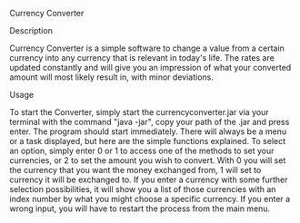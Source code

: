Currency Converter

Description

Currency Converter is a simple software to change a value from a certain currency into any currency that is relevant in today's life. 
The rates are updated constantly and will give you an impression of what your converted amount will most likely result in, with minor 
deviations.

Usage

To start the Converter, simply start the currencyconverter.jar via your terminal with the command "java -jar", copy your path of 
the .jar and press enter. The program should start immediately. There will always be a menu or a task displayed, but here are the 
simple functions explained. To select an option, simply enter 0 or 1 to access one of the methods to set your currencies, or 2 to 
set the amount you wish to convert. With 0 you will set the currency that you want the money exchanged from, 1 will set to currency 
it will be exchanged to. If you enter a currency with some further selection possibilities, it will show you a list of those currencies 
with an index number by what you might choose a specific currency. If you enter a wrong input, you will have to restart the process 
from the main menu.